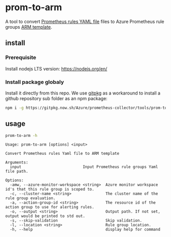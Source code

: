 # prom-to-arm
A tool to convert [Prometheus rules YAML file](https://prometheus.io/docs/prometheus/latest/configuration/recording_rules/#configuring-rules) files to
Azure Prometheus rule groups [ARM template](https://learn.microsoft.com/en-us/azure/azure-resource-manager/templates/overview).

## install 
### Prerequisite
Install nodejs LTS version:
https://nodejs.org/en/

### Install package globaly 
Install it directly from this repo.
We use [gitpkg](https://gitpkg.vercel.app/) as a workaround to install a github repository sub folder as an npm package: 
```bash
npm i -g https://gitpkg.now.sh/Azure/prometheus-collector/tools/prom-to-arm?main
```

## usage
```bash
prom-to-arm -h
```
```
Usage: prom-to-arm [options] <input>

Convert Prometheus rules Yaml file to ARM template

Arguments:
  input                           Input Prometheus rule groups Yaml file path.

Options:
  -amw, --azure-monitor-workspace <string>  Azure monitor workspace id's that this rule group is scoped to.
  -c, --cluster-name <string>               The cluster name of the rule group evaluation.
  -a, --action-group-id <string>            The resource id of the action group to use for alerting rules.
  -o, --output <string>                     Output path. If not set, output would be printed to std out.
  -s, --skip-validation                     Skip validation.
  -l, --location <string>                   Rule group location.
  -h, --help                                display help for command
```
